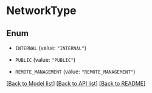# NetworkType

## Enum


* `INTERNAL` (value: `"INTERNAL"`)

* `PUBLIC` (value: `"PUBLIC"`)

* `REMOTE_MANAGEMENT` (value: `"REMOTE_MANAGEMENT"`)


[[Back to Model list]](../README.md#documentation-for-models) [[Back to API list]](../README.md#documentation-for-api-endpoints) [[Back to README]](../README.md)


